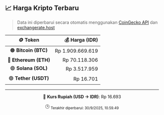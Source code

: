 

<!-- HARGA_KRIPTO -->
## 📈 Harga Kripto Terbaru

> Data ini diperbarui secara otomatis menggunakan [CoinGecko API](https://www.coingecko.com/) dan [exchangerate.host](https://exchangerate.host/)

<div align="center">

| 🪙 Token | 💰 Harga (IDR) |
|:------:|---------------:|
| 🟠 **Bitcoin (BTC)**   | Rp 1.909.669.619 |
| 🔵 **Ethereum (ETH)**  | Rp 70.118.306 |
| 🟣 **Solana (SOL)**    | Rp 3.517.959 |
| 🟢 **Tether (USDT)**   | Rp 16.701 |

---

💱 **Kurs Rupiah (USD → IDR)**: Rp 16.693

🕒 <sub>Terakhir diperbarui: 30/9/2025, 10.59.49</sub>

</div>
<!-- /HARGA_KRIPTO -->
